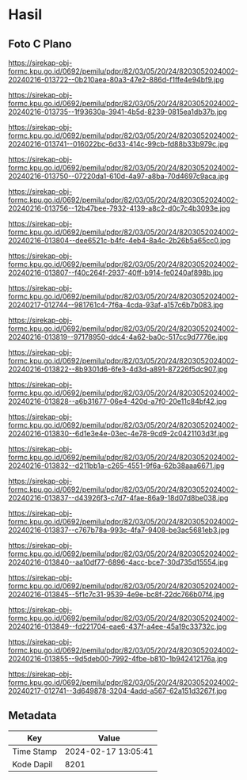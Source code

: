 # Hasil

## Foto C Plano

https://sirekap-obj-formc.kpu.go.id/0692/pemilu/pdpr/82/03/05/20/24/8203052024002-20240216-013722--0b210aea-80a3-47e2-886d-f1ffe4e94bf9.jpg

https://sirekap-obj-formc.kpu.go.id/0692/pemilu/pdpr/82/03/05/20/24/8203052024002-20240216-013735--1f93630a-3941-4b5d-8239-0815ea1db37b.jpg

https://sirekap-obj-formc.kpu.go.id/0692/pemilu/pdpr/82/03/05/20/24/8203052024002-20240216-013741--016022bc-6d33-414c-99cb-fd88b33b979c.jpg

https://sirekap-obj-formc.kpu.go.id/0692/pemilu/pdpr/82/03/05/20/24/8203052024002-20240216-013750--07220da1-610d-4a97-a8ba-70d4697c9aca.jpg

https://sirekap-obj-formc.kpu.go.id/0692/pemilu/pdpr/82/03/05/20/24/8203052024002-20240216-013756--12b47bee-7932-4139-a8c2-d0c7c4b3093e.jpg

https://sirekap-obj-formc.kpu.go.id/0692/pemilu/pdpr/82/03/05/20/24/8203052024002-20240216-013804--dee6521c-b4fc-4eb4-8a4c-2b26b5a65cc0.jpg

https://sirekap-obj-formc.kpu.go.id/0692/pemilu/pdpr/82/03/05/20/24/8203052024002-20240216-013807--f40c264f-2937-40ff-b914-fe0240af898b.jpg

https://sirekap-obj-formc.kpu.go.id/0692/pemilu/pdpr/82/03/05/20/24/8203052024002-20240217-012744--981761c4-7f6a-4cda-93af-a157c6b7b083.jpg

https://sirekap-obj-formc.kpu.go.id/0692/pemilu/pdpr/82/03/05/20/24/8203052024002-20240216-013819--97178950-ddc4-4a62-ba0c-517cc9d7776e.jpg

https://sirekap-obj-formc.kpu.go.id/0692/pemilu/pdpr/82/03/05/20/24/8203052024002-20240216-013822--8b9301d6-6fe3-4d3d-a891-87226f5dc907.jpg

https://sirekap-obj-formc.kpu.go.id/0692/pemilu/pdpr/82/03/05/20/24/8203052024002-20240216-013828--a6b31677-06e4-420d-a7f0-20e11c84bf42.jpg

https://sirekap-obj-formc.kpu.go.id/0692/pemilu/pdpr/82/03/05/20/24/8203052024002-20240216-013830--6d1e3e4e-03ec-4e78-9cd9-2c0421103d3f.jpg

https://sirekap-obj-formc.kpu.go.id/0692/pemilu/pdpr/82/03/05/20/24/8203052024002-20240216-013832--d211bb1a-c265-4551-9f6a-62b38aaa6671.jpg

https://sirekap-obj-formc.kpu.go.id/0692/pemilu/pdpr/82/03/05/20/24/8203052024002-20240216-013837--d43926f3-c7d7-4fae-86a9-18d07d8be038.jpg

https://sirekap-obj-formc.kpu.go.id/0692/pemilu/pdpr/82/03/05/20/24/8203052024002-20240216-013837--c767b78a-993c-4fa7-9408-be3ac5681eb3.jpg

https://sirekap-obj-formc.kpu.go.id/0692/pemilu/pdpr/82/03/05/20/24/8203052024002-20240216-013840--aa10df77-6896-4acc-bce7-30d735d15554.jpg

https://sirekap-obj-formc.kpu.go.id/0692/pemilu/pdpr/82/03/05/20/24/8203052024002-20240216-013845--5f1c7c31-9539-4e9e-bc8f-22dc766b07f4.jpg

https://sirekap-obj-formc.kpu.go.id/0692/pemilu/pdpr/82/03/05/20/24/8203052024002-20240216-013849--fd221704-eae6-437f-a4ee-45a19c33732c.jpg

https://sirekap-obj-formc.kpu.go.id/0692/pemilu/pdpr/82/03/05/20/24/8203052024002-20240216-013855--9d5deb00-7992-4fbe-b810-1b942412176a.jpg

https://sirekap-obj-formc.kpu.go.id/0692/pemilu/pdpr/82/03/05/20/24/8203052024002-20240217-012741--3d649878-3204-4add-a567-62a151d3267f.jpg


## Metadata

| Key        | Value               |
| ---------- | ------------------- |
| Time Stamp | 2024-02-17 13:05:41 |
| Kode Dapil | 8201                |



